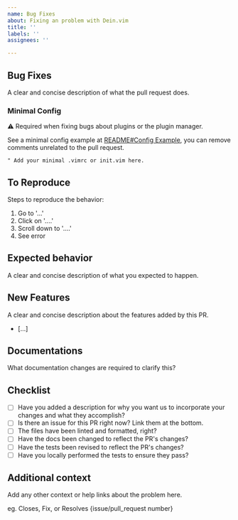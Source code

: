 ```yaml
---
name: Bug Fixes
about: Fixing an problem with Dein.vim
title: ''
labels: ''
assignees: ''

---
```


## Bug Fixes

A clear and concise description of what the pull request does.

### Minimal Config

⚠️ Required when fixing bugs about plugins or the plugin manager.

See a minimal config example at [README#Config Example](https://github.com/Shougo/dein.vim#config-example), you can remove comments unrelated to the pull request.

```vim
" Add your minimal .vimrc or init.vim here.

```

## To Reproduce

Steps to reproduce the behavior:

1. Go to '...'
2. Click on '....'
3. Scroll down to '....'
4. See error

## Expected behavior

A clear and concise description of what you expected to happen.

## New Features

A clear and concise description about the features added by this PR.

- [...]

## Documentations

What documentation changes are required to clarify this?

## Checklist

- [ ] Have you added a description for why you want us to incorporate your changes and what they accomplish?
- [ ] Is there an issue for this PR right now? Link them at the bottom.
- [ ] The files have been linted and formatted, right?
- [ ] Have the docs been changed to reflect the PR's changes?
- [ ] Have the tests been revised to reflect the PR's changes?
- [ ] Have you locally performed the tests to ensure they pass?

## Additional context

Add any other context or help links about the problem here.

eg. Closes, Fix, or Resolves {issue/pull_request number}
